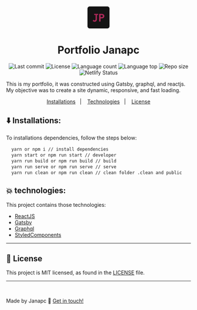 
<p align="center">
    <img alt="Janapc logo" src="./src/assets/Icon.png" width="60" />
</p>

<h1 align="center">
  Portfolio Janapc
</h1>

<p align="center">
  <img alt="Last commit" src="https://img.shields.io/github/last-commit/janapc/gatsby-janapc"/>
  <img alt="License" src="https://img.shields.io/github/license/janapc/gatsby-janapc"/>
  <img alt="Language count" src="https://img.shields.io/github/languages/count/janapc/gatsby-janapc"/>
  <img alt="Language top" src="https://img.shields.io/github/languages/top/janapc/gatsby-janapc"/>
  <img alt="Repo size" src="https://img.shields.io/github/repo-size/janapc/gatsby-janapc"/>
  <img alt="Netlify Status" src="https://api.netlify.com/api/v1/badges/151ad7c6-896c-4791-a297-4be5040c8ece/deploy-status"/>
</p>

<p>This is my portfolio, it was constructed using Gatsby, graphql, and reactjs. My objective was to create a site dynamic, responsive, and fast loading.
<p align="center">
  <a href="#arrowdown-installations">Installations</a>&nbsp;&nbsp;&nbsp;|&nbsp;&nbsp;&nbsp;
  <a href="#boom-technologies">Technologies</a>&nbsp;&nbsp;&nbsp;|&nbsp;&nbsp;&nbsp;
  <a href="#page_facing_up-license">License</a>
</p>

## :arrow_down: Installations:
To installations dependencies, follow the steps below:
```
  yarn or npm i // install dependencies
  yarn start or npm run start // developer
  yarn run build or npm run build // build
  yarn run serve or npm run serve // serve
  yarn run clean or npm run clean // clean folder .clean and public
```

## :boom: technologies:
This project contains those technologies:

- [ReactJS](https://reactjs.org/)
- [Gatsby](https://www.gatsbyjs.com/)
- [Graphql](https://graphql.org/)
- [StyledComponents](https://styled-components.com/)

***

## :page_facing_up: License

This project is MIT licensed, as found in the [LICENSE](https://github.com/janapc/gatsby-janapc/blob/main/LICENSE) file.


***

<br>

Made by Janapc :metal: [Get in touch!](https://www.linkedin.com/in/janaina-pedrina/)

